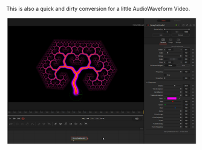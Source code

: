 

<!-- +++ DO NOT REMOVE THIS COMMENT +++ DO NOT ADD OR EDIT ANY TEXT BEFORE THIS LINE +++ IT WOULD BE A REALLY BAD IDEA +++ -->

This is also a quick and dirty conversion for a little AudioWaveform Video.

![screenshot](DancyTreeDoodle_screenshot.png "DancyTreeDoodle.fuse in DaVinci Resolve")

<!-- +++ DO NOT REMOVE THIS COMMENT +++ DO NOT EDIT ANY TEXT THAT COMES AFTER THIS LINE +++ TRUST ME: JUST DON'T DO IT +++ -->

